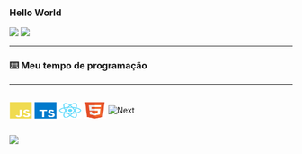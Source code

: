 ### Hello World

<!--
**owesleymauricio/owesleymauricio** is a ✨ _special_ ✨ repository because its `README.md` (this file) appears on your GitHub profile.

Here are some ideas to get you started:

- 🔭 trabalho com front-end
- 🌱 estudo typescript 
- ⚡ pronomes: ele/dele
-->

<div>
  <img height="180px" src="https://github-readme-stats.vercel.app/api?username=owesleymauricio&theme=transparent&bg_color=000&border_color=30A3DC&show_icons=true&icon_color=30A3DC&title_color=E94D5F&text_color=FFF"/>
  <img height="180px" src="https://github-readme-stats-git-masterrstaa-rickstaa.vercel.app/api/top-langs/?username=owesleymauricio&layout=compact&bg_color=000&border_color=30A3DC&title_color=E94D5F&text_color=FFF"/> 
</div>

---

### ⌨️ Meu tempo de programação
<!--START_SECTION:waka-->
<!--END_SECTION:waka-->

---

<div style="display: inline_block"><br>
  <img align="center" alt="JS" height="30" width="40" src="https://raw.githubusercontent.com/devicons/devicon/master/icons/javascript/javascript-plain.svg">
  <img align="center" alt="TS" height="30" width="40" src="https://raw.githubusercontent.com/devicons/devicon/master/icons/typescript/typescript-plain.svg">
  <img align="center" alt="React" height="30" width="40" src="https://raw.githubusercontent.com/devicons/devicon/master/icons/react/react-original.svg">
  <img align="center" alt="HTML" height="30" width="40" src="https://raw.githubusercontent.com/devicons/devicon/master/icons/html5/html5-original.svg">
  <img align="center" alt="Next" height="30" width="70" src="https://img.shields.io/badge/Next-black?style=for-the-badge&logo=next.js&logoColor=white"/>
</div>
  
##

<div> 
  <a href="https://www.linkedin.com/in/owesleymauricio/" target="_blank">
    <img src="https://img.shields.io/badge/-LinkedIn-%230077B5?style=for-the-badge&logo=linkedin&logoColor=white" target="_blank">
  </a> 
</div>
